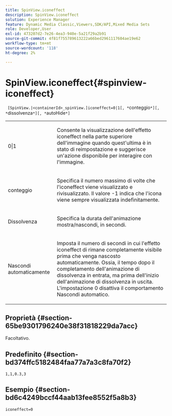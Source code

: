 ```yaml
---
title: SpinView.iconeffect
description: SpinView.iconeffect
solution: Experience Manager
feature: Dynamic Media Classic,Viewers,SDK/API,Mixed Media Sets
role: Developer,User
exl-id: 473207d2-7e26-4ea3-940e-5a21f29a2b91
source-git-commit: 4f81f755789613222a66bed2961117604ae19e62
workflow-type: tm+mt
source-wordcount: '118'
ht-degree: 2%

---
```


# SpinView.iconeffect{#spinview-iconeffect}

` [SpinView.|<containerId>_spinView.]iconeffect=0|1[, *`conteggio`*][, *`dissolvenza`*][, *`autoHide`*]`

<table id="table_DF2137DF9C7441B381D2B03CEE4B880A"> 
 <tbody> 
  <tr> 
   <td colname="col1"> <p> <span class="codeph"> 0|1</span> </p> </td> 
   <td colname="col2"> <p> Consente la visualizzazione dell'effetto iconeffect <span class="codeph"></span> nella parte superiore dell'immagine quando quest'ultima è in stato di reimpostazione e suggerisce un'azione disponibile per interagire con l'immagine. </p> </td> 
  </tr> 
  <tr> 
   <td colname="col1"> <p> <span class="codeph"><span class="varname"> conteggio</span></span> </p> </td> 
   <td colname="col2"> <p> Specifica il numero massimo di volte che l'iconeffect <span class="codeph"></span> viene visualizzato e rivisualizzato. Il valore <span class="codeph"> -1</span> indica che l'icona viene sempre visualizzata indefinitamente. </p> </td> 
  </tr> 
  <tr> 
   <td colname="col1"> <p>Dissolvenza <span class="codeph"><span class="varname"></span></span> </p> </td> 
   <td colname="col2"> <p>Specifica la durata dell'animazione mostra/nascondi, in secondi. </p> </td> 
  </tr> 
  <tr> 
   <td colname="col1"> <p><span class="codeph"><span class="varname"> Nascondi automaticamente</span></span> </p> </td> 
   <td colname="col2"> <p>Imposta il numero di secondi in cui l'effetto iconeffect<span class="codeph"> di </span> rimane completamente visibile prima che venga nascosto automaticamente. Ossia, il tempo dopo il completamento dell'animazione di dissolvenza in entrata, ma prima dell'inizio dell'animazione di dissolvenza in uscita. L'impostazione <span class="codeph"> 0</span> disattiva il comportamento Nascondi automatico. </p> </td> 
  </tr> 
 </tbody> 
</table>

## Proprietà {#section-65be9301796240e38f31818229da7acc}

Facoltativo.

## Predefinito {#section-bd374ffc5182484faa77a7a3c8fa70f2}

`1,1,0.3,3`

## Esempio {#section-bd6c4249bccf44aab13fee8552f5a8b3}

`iconeffect=0`
